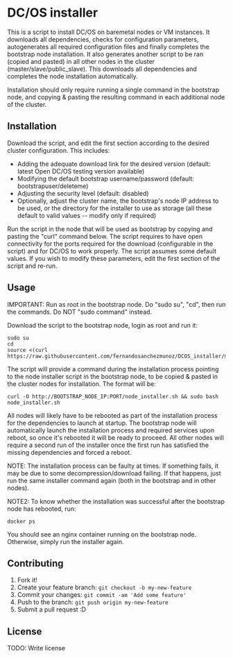 # DC/OS installer

This is a script to install DC/OS on baremetal nodes or VM instances. It downloads all dependencies, checks for configuration parameters, autogenerates all required configuration files and finally completes the bootstrap node installation.
It also generates another script to be ran (copied and pasted) in all other nodes in the cluster (master/slave/public_slave). This downloads all dependencies and completes the node installation automatically.

Installation should only require running a single command in the bootstrap node, and copying & pasting the resulting command in each additional node of the cluster.

## Installation

Download the script, and edit the first section according to the desired cluster configuration. This includes:

- Adding the adequate download link for the desired version (default: latest Open DC/OS testing version available)
- Modifying the default bootstrap username/password (default: bootstrapuser/deleteme)
- Adjusting the security level (default: disabled)
- Optionally, adjust the cluster name, the bootstrap's node IP address to be used, or the directory for the installer to use as storage (all these default to valid values -- modify only if required)

Run the script in the node that will be used as bootstrap by copying and pasting the "curl" command below.
The script requires to have open connectivity for the ports required for the download (configurable in the script) and for DC/OS to work properly.
The script assumes some default values. If you wish to modify these parameters, edit the first section of the script and re-run.

## Usage

IMPORTANT: Run as root in the bootstrap node. Do "sudo su", "cd", then run the commands.
Do NOT "sudo command" instead.

Download the script to the bootstrap node, login as root and run it:

```
sudo su
cd
source <(curl https://raw.githubusercontent.com/fernandosanchezmunoz/DCOS_installer/master/dcos_install_centos7.sh)
```

The script will provide a command during the installation process pointing to the node installer script in the bootstrap node, to be copied & pasted in the cluster nodes for installation. The format will be:

```curl -O http://BOOTSTRAP_NODE_IP:PORT/node_installer.sh && sudo bash node_installer.sh ```

All nodes will likely have to be rebooted as part of the installation process for the dependencies to launch at startup.
The bootstrap node will automatically launch the installation process and required services upon reboot, so once it's rebooted it will be ready to proceed. All other nodes will require a second run of the installer once the first run has satisfied the missing dependencies and forced a reboot.

NOTE: The installation process can be faulty at times. If something fails, it may be due to some decompression/download failing. If that happens, just run the same installer command again (both in the bootstrap and in other nodes).

NOTE2: To know whether the installation was successful after the bootstrap node has rebooted, run:

```docker ps```

You should see an nginx container running on the bootstrap node. Otherwise, simply run the installer again.

## Contributing

1. Fork it!
2. Create your feature branch: ```git checkout -b my-new-feature```
3. Commit your changes: ```git commit -am 'Add some feature'```
4. Push to the branch: ```git push origin my-new-feature```
5. Submit a pull request :D

## License

TODO: Write license
